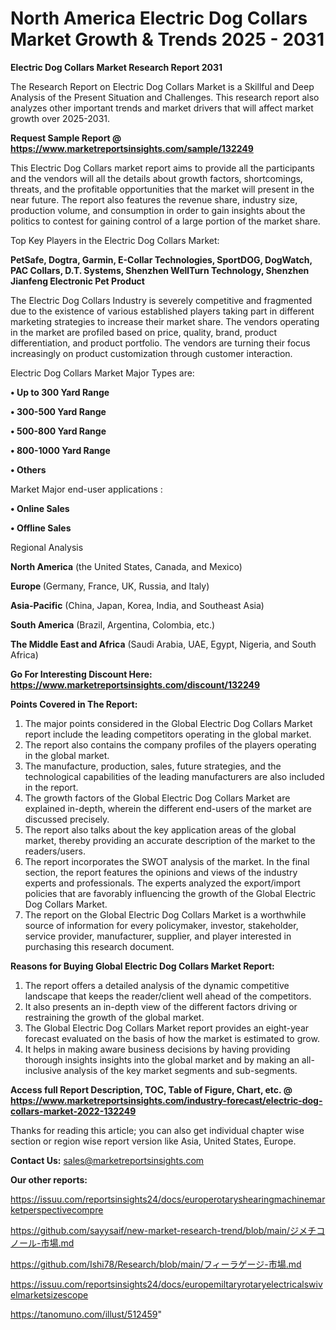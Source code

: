 # North America Electric Dog Collars Market Growth & Trends 2025 - 2031

<strong>Electric Dog Collars Market Research Report 2031</strong>

The Research Report on Electric Dog Collars Market is a Skillful and Deep Analysis of the Present Situation and Challenges. This research report also analyzes other important trends and market drivers that will affect market growth over 2025-2031.

<strong>Request Sample Report @ <a href=https://www.marketreportsinsights.com/sample/132249>https://www.marketreportsinsights.com/sample/132249</a></strong>

This Electric Dog Collars market report aims to provide all the participants and the vendors will all the details about growth factors, shortcomings, threats, and the profitable opportunities that the market will present in the near future. The report also features the revenue share, industry size, production volume, and consumption in order to gain insights about the politics to contest for gaining control of a large portion of the market share.

Top Key Players in the Electric Dog Collars Market:

<strong>PetSafe, Dogtra, Garmin, E-Collar Technologies, SportDOG, DogWatch, PAC Collars, D.T. Systems, Shenzhen WellTurn Technology, Shenzhen Jianfeng Electronic Pet Product</strong>

The Electric Dog Collars Industry is severely competitive and fragmented due to the existence of various established players taking part in different marketing strategies to increase their market share. The vendors operating in the market are profiled based on price, quality, brand, product differentiation, and product portfolio. The vendors are turning their focus increasingly on product customization through customer interaction.

Electric Dog Collars Market Major Types are:

<strong>• Up to 300 Yard Range

• 300-500 Yard Range

• 500-800 Yard Range

• 800-1000 Yard Range

• Others</strong>

Market Major end-user applications :

<strong>• Online Sales

• Offline Sales</strong>

Regional Analysis

</u><strong><b>North America</b></strong> (the United States, Canada, and Mexico)

<strong><b>Europe </b></strong>(Germany, France, UK, Russia, and Italy)

<strong><b>Asia-Pacific</b></strong> (China, Japan, Korea, India, and Southeast Asia)

<strong><b>South America</b></strong> (Brazil, Argentina, Colombia, etc.)

<strong><b>The Middle East and Africa</b></strong> (Saudi Arabia, UAE, Egypt, Nigeria, and South Africa)

<strong>Go For Interesting Discount Here: <a href=https://www.marketreportsinsights.com/discount/132249>https://www.marketreportsinsights.com/discount/132249</a></strong>

<strong>Points Covered in The Report:</strong>
<ol>
  <li>The major points considered in the Global Electric Dog Collars Market report include the leading competitors operating in the global market.</li>
  <li>The report also contains the company profiles of the players operating in the global market.</li>
  <li>The manufacture, production, sales, future strategies, and the technological capabilities of the leading manufacturers are also included in the report.</li>
  <li>The growth factors of the Global Electric Dog Collars Market are explained in-depth, wherein the different end-users of the market are discussed precisely.</li>
  <li>The report also talks about the key application areas of the global market, thereby providing an accurate description of the market to the readers/users.</li>
  <li>The report incorporates the SWOT analysis of the market. In the final section, the report features the opinions and views of the industry experts and professionals. The experts analyzed the export/import policies that are favorably influencing the growth of the Global Electric Dog Collars Market.</li>
  <li>The report on the Global Electric Dog Collars Market is a worthwhile source of information for every policymaker, investor, stakeholder, service provider, manufacturer, supplier, and player interested in purchasing this research document.</li>
</ol>
<strong>Reasons for Buying Global Electric Dog Collars Market Report:</strong>

<ol>
  <li>The report offers a detailed analysis of the dynamic competitive landscape that keeps the reader/client well ahead of the competitors.</li>
  <li>It also presents an in-depth view of the different factors driving or restraining the growth of the global market.</li>
  <li>The Global Electric Dog Collars Market report provides an eight-year forecast evaluated on the basis of how the market is estimated to grow.</li>
  <li>It helps in making aware business decisions by having providing thorough insights insights into the global market and by making an all-inclusive analysis of the key market segments and sub-segments.</li>
</ol>
<strong>Access full Report Description, TOC, Table of Figure, Chart, etc. @ <a href=https://www.marketreportsinsights.com/industry-forecast/electric-dog-collars-market-2022-132249>https://www.marketreportsinsights.com/industry-forecast/electric-dog-collars-market-2022-132249</a></strong>


Thanks for reading this article; you can also get individual chapter wise section or region wise report version like Asia, United States, Europe.

<strong>Contact Us:</strong>
sales@marketreportsinsights.com

<strong>Our other reports:</strong>

<a href=https://issuu.com/reportsinsights24/docs/europerotaryshearingmachinemarketperspectivecompre>https://issuu.com/reportsinsights24/docs/europerotaryshearingmachinemarketperspectivecompre</a>

<a href=https://github.com/sayysaif/new-market-research-trend/blob/main/ジメチコノール-市場.md>https://github.com/sayysaif/new-market-research-trend/blob/main/ジメチコノール-市場.md</a>

<a href=https://github.com/Ishi78/Research/blob/main/フィーラゲージ-市場.md>https://github.com/Ishi78/Research/blob/main/フィーラゲージ-市場.md</a>

<a href=https://issuu.com/reportsinsights24/docs/europemiltaryrotaryelectricalswivelmarketsizescope>https://issuu.com/reportsinsights24/docs/europemiltaryrotaryelectricalswivelmarketsizescope</a>

<a href=https://tanomuno.com/illust/512459>https://tanomuno.com/illust/512459</a>"
